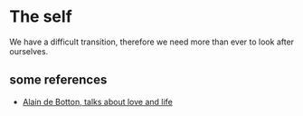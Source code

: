 # The self

We have a difficult transition, therefore we need more than ever to look after ourselves. 

## some references

* [Alain de Botton, talks about love and life](https://www.youtube.com/watch?v=W9X7u-MeJz0)
